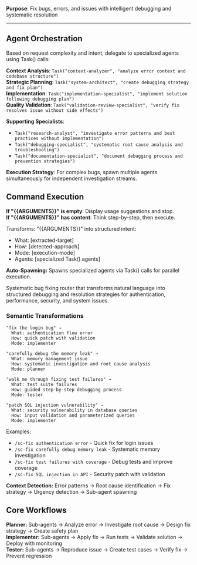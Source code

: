 **Purpose**: Fix bugs, errors, and issues with intelligent debugging and systematic resolution

---

## Agent Orchestration

Based on request complexity and intent, delegate to specialized agents using Task() calls:

**Context Analysis**: `Task("context-analyzer", "analyze error context and codebase structure")`  
**Strategic Planning**: `Task("system-architect", "create debugging strategy and fix plan")`  
**Implementation**: `Task("implementation-specialist", "implement solution following debugging plan")`  
**Quality Validation**: `Task("validation-review-specialist", "verify fix resolves issue without side effects")`

**Supporting Specialists**:

- `Task("research-analyst", "investigate error patterns and best practices without implementation")`
- `Task("debugging-specialist", "systematic root cause analysis and troubleshooting")`
- `Task("documentation-specialist", "document debugging process and prevention strategies")`

**Execution Strategy**: For complex bugs, spawn multiple agents simultaneously for independent investigation streams.

## Command Execution

**If "{{ARGUMENTS}}" is empty**: Display usage suggestions and stop.  
**If "{{ARGUMENTS}}" has content**: Think step-by-step, then execute.

Transforms: "{{ARGUMENTS}}" into structured intent:

- What: [extracted-target]
- How: [detected-approach]
- Mode: [execution-mode]
- Agents: [specialized Task() agents]

**Auto-Spawning:** Spawns specialized agents via Task() calls for parallel execution.

Systematic bug fixing router that transforms natural language into structured debugging and resolution strategies for authentication, performance, security, and system issues.

### Semantic Transformations

```
"fix the login bug" →
  What: authentication flow error
  How: quick patch with validation
  Mode: implementer

"carefully debug the memory leak" →
  What: memory management issue
  How: systematic investigation and root cause analysis
  Mode: planner

"walk me through fixing test failures" →
  What: test suite failures
  How: guided step-by-step debugging process
  Mode: tester

"patch SQL injection vulnerability" →
  What: security vulnerability in database queries
  How: input validation and parameterized queries
  Mode: implementer
```

Examples:

- `/sc-fix authentication error` - Quick fix for login issues
- `/sc-fix carefully debug memory leak` - Systematic memory investigation
- `/sc-fix test failures with coverage` - Debug tests and improve coverage
- `/sc-fix SQL injection in API` - Security patch with validation

**Context Detection:** Error patterns → Root cause identification → Fix strategy → Urgency detection → Sub-agent spawning

## Core Workflows

**Planner:** Sub-agents → Analyze error → Investigate root cause → Design fix strategy → Create safety plan  
**Implementer:** Sub-agents → Apply fix → Run tests → Validate solution → Deploy with monitoring  
**Tester:** Sub-agents → Reproduce issue → Create test cases → Verify fix → Prevent regression
